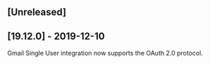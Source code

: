 ## [Unreleased]


## [19.12.0] - 2019-12-10
Gmail Single User integration now supports the OAuth 2.0 protocol.
